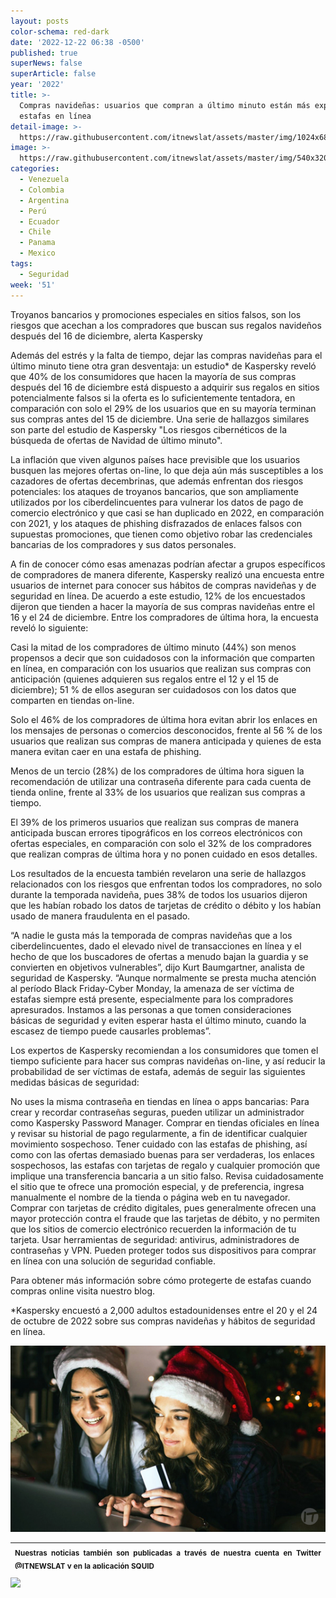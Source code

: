 ```yaml
---
layout: posts
color-schema: red-dark
date: '2022-12-22 06:38 -0500'
published: true
superNews: false
superArticle: false
year: '2022'
title: >-
  Compras navideñas: usuarios que compran a último minuto están más expuestos a
  estafas en línea
detail-image: >-
  https://raw.githubusercontent.com/itnewslat/assets/master/img/1024x680/Compras-Online-Navidad-g.jpg
image: >-
  https://raw.githubusercontent.com/itnewslat/assets/master/img/540x320/Compras-Online-Navidad-p.jpg
categories:
  - Venezuela
  - Colombia
  - Argentina
  - Perú
  - Ecuador
  - Chile
  - Panama
  - Mexico
tags:
  - Seguridad
week: '51'
---
```

Troyanos bancarios y promociones especiales en sitios falsos, son los riesgos que acechan a los compradores que buscan sus regalos navideños después del 16 de diciembre, alerta Kaspersky

Además del estrés y la falta de tiempo, dejar las compras navideñas para el último minuto tiene otra gran desventaja: un estudio* de Kaspersky reveló que 40% de los consumidores que hacen la mayoría de sus compras después del 16 de diciembre está dispuesto a adquirir sus regalos en sitios potencialmente falsos si la oferta es lo suficientemente tentadora, en comparación con solo el 29% de los usuarios que en su mayoría terminan sus compras antes del 15 de diciembre. Una serie de hallazgos similares son parte del estudio de Kaspersky "Los riesgos cibernéticos de la búsqueda de ofertas de Navidad de último minuto".
 
La inflación que viven algunos países hace previsible que los usuarios busquen las mejores ofertas on-line, lo que deja aún más susceptibles a los cazadores de ofertas decembrinas, que además enfrentan dos riesgos potenciales: los ataques de troyanos bancarios, que son ampliamente utilizados por los ciberdelincuentes para vulnerar los datos de pago de comercio electrónico y que casi se han duplicado en 2022, en comparación con 2021, y los ataques de phishing disfrazados de enlaces falsos con supuestas promociones, que tienen como objetivo robar las credenciales bancarias de los compradores y sus datos personales.
 
A fin de conocer cómo esas amenazas podrían afectar a grupos específicos de compradores de manera diferente, Kaspersky realizó una encuesta entre usuarios de internet para conocer sus hábitos de compras navideñas y de seguridad en línea. De acuerdo a este estudio, 12% de los encuestados dijeron que tienden a hacer la mayoría de sus compras navideñas entre el 16 y el 24 de diciembre. Entre los compradores de última hora, la encuesta reveló lo siguiente:
 

Casi la mitad de los compradores de último minuto (44%) son menos propensos a decir que son cuidadosos con la información que comparten en línea, en comparación con los usuarios que realizan sus compras con anticipación (quienes adquieren sus regalos entre el 12 y el 15 de diciembre); 51 % de ellos aseguran ser cuidadosos con los datos que comparten en tiendas on-line.
 

Solo el 46% de los compradores de última hora evitan abrir los enlaces en los mensajes de personas o comercios desconocidos, frente al 56 % de los usuarios que realizan sus compras de manera anticipada y quienes de esta manera evitan caer en una estafa de phishing.
 

Menos de un tercio (28%) de los compradores de última hora siguen la recomendación de utilizar una contraseña diferente para cada cuenta de tienda online, frente al 33% de los usuarios que realizan sus compras a tiempo. 
 

El 39% de los primeros usuarios que realizan sus compras de manera anticipada buscan errores tipográficos en los correos electrónicos con ofertas especiales, en comparación con solo el 32% de los compradores que realizan compras de última hora y no ponen cuidado en esos detalles.
 
Los resultados de la encuesta también revelaron una serie de hallazgos relacionados con los riesgos que enfrentan todos los compradores, no solo durante la temporada navideña, pues 38% de todos los usuarios dijeron que les habían robado los datos de tarjetas de crédito o débito y los habían usado de manera fraudulenta en el pasado. 
 
“A nadie le gusta más la temporada de compras navideñas que a los ciberdelincuentes, dado el elevado nivel de transacciones en línea y el hecho de que los buscadores de ofertas a menudo bajan la guardia y se convierten en objetivos vulnerables”, dijo Kurt Baumgartner, analista de seguridad de Kaspersky. “Aunque normalmente se presta mucha atención al período Black Friday-Cyber ​​Monday, la amenaza de ser víctima de estafas siempre está presente, especialmente para los compradores apresurados. Instamos a las personas a que tomen consideraciones básicas de seguridad y eviten esperar hasta el último minuto, cuando la escasez de tiempo puede causarles problemas”.
 
Los expertos de Kaspersky recomiendan a los consumidores que tomen el tiempo suficiente para hacer sus compras navideñas on-line, y así reducir la probabilidad de ser víctimas de estafa, además de seguir las siguientes medidas básicas de seguridad:
 

No uses la misma contraseña en tiendas en línea o apps bancarias: Para crear y recordar contraseñas seguras, pueden utilizar un administrador como Kaspersky Password Manager.
Comprar en tiendas oficiales en línea y revisar su historial de pago regularmente, a fin de identificar cualquier movimiento sospechoso. 
Tener cuidado con las estafas de phishing, así como con las ofertas demasiado buenas para ser verdaderas, los enlaces sospechosos, las estafas con tarjetas de regalo y cualquier promoción que implique una transferencia bancaria a un sitio falso. Revisa cuidadosamente el sitio que te ofrece una promoción especial, y de preferencia, ingresa manualmente el nombre de la tienda o página web en tu navegador.
Comprar con tarjetas de crédito digitales, pues generalmente ofrecen una mayor protección contra el fraude que las tarjetas de débito, y no permiten que los sitios de comercio electrónico recuerden la información de tu tarjeta.
Usar herramientas de seguridad: antivirus, administradores de contraseñas y VPN. Pueden proteger todos sus dispositivos para comprar en línea con una solución de seguridad confiable. 
 
Para obtener más información sobre cómo protegerte de estafas cuando compras online visita nuestro blog.
 
*Kaspersky encuestó a 2,000 adultos estadounidenses entre el 20 y el 24 de octubre de 2022 sobre sus compras navideñas y hábitos de seguridad en línea.

![](https://raw.githubusercontent.com/itnewslat/assets/master/img/540x320/Compras-Online-Navidad-p.jpg)

<table style="height: 42px;" width="569">
<tbody>
<tr>
<td style="text-align: justify;"><sub><strong>Nuestras noticias también son publicadas a través de nuestra cuenta en Twitter <a href="https://twitter.com/itnewslat?lang=es">@ITNEWSLAT</a> y en la aplicación <a href="https://squidapp.co/en/">SQUID</a></strong></sub></td>
</tr>
</tbody>
</table>

<img src="https://tracker.metricool.com/c3po.jpg?hash=56f88a41e39ab42c063cc51676587a04"/>
